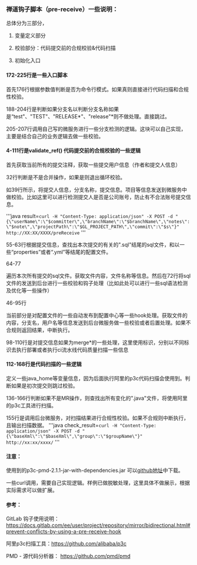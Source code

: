 ### 禅道钩子脚本（pre-receive）一些说明：



总体分为三部分，

1. 变量定义部分

2. 校验部分：代码提交前的合规校验&代码扫描

3. 初始化入口

   

#### 172-225行是一些入口脚本

首先176行根据参数值判断是否为命令行模式。如果真则直接进行代码扫描和合规性校验。

188-204行是判断如果分支名以判断分支名称如果是“test"、"TEST"、"RELEASE*"、"release"*则不做处理。直接跳过。

205-207行调用自己写的微服务进行一些分支检测的逻辑。这块可以自己实现，主要是结合自己的业务逻辑去做一些校验。



#### 4-111行是validate_ref() 代码提交前的合规校验的一些逻辑

首先获取当前所有的提交注释，获取一些提交用户信息（作者和提交人信息）

32行判断是不是合并操作，如果是则退出循环校验。

如39行所示，将提交人信息，分支名称，提交信息。项目等信息发送到微服务中做校验。比如这里可以进行检测提交人是否是公司账号，防止有不合法账号提交信息。

'''java				result=`curl -H "Content-Type: application/json" -X POST -d "{\"userName\":\"$committer\",\"branchName\":\"$branchName\",\"notes\":\"$note\",\"projectPath\":\"$GL_PROJECT_PATH\",\"commit\":\"$s\"}" http://XX:XX/XXXX/preReceive`
'''



55-63行根据提交信息，查找出本次提交的有关的".sql"结尾的sql文件，和以一些“properties”或者“.yml”等结尾的配置文件。

64-77

遍历本次所有提交的sql文件。获取文件内容，文件名称等信息。然后在72行将sql文件的发送到后台进行一些校验和钩子处理（比如此处可以进行一些sql语法检测及优化等一些操作）

46-95行

当前部分是对配置文件的一些自动发布到配置中心等一些hook处理。获取文件的内容，分支名，用户名等信息发送到后台微服务做一些校验或者后置处理。如果不合规则返回结果，中断执行。

98-110行是对提交信息如果为merge*的一些处理，这里使用标识，分别以不同标识去执行部署或者执行ci流水线代码质量扫描一些信息



#### 112-168行是代码扫描的一些逻辑

定义一些java_home等变量信息，因为后面执行阿里的p3c代码扫描会使用到。判断如果是初次提交则跳过校验。

136-166行判断如果不是MR操作，则查找出所有变化的".java"文件，将使用阿里的p3c工具进行扫描。

155行是调用后台微服务，对扫描结果进行合规性校验。如果不合规则中断执行，且输出扫描数据。
'''java
					check_result=`curl -H "Content-Type: application/json" -X POST -d "{\"baseXml\":\"$baseXml\",\"group\":\"$groupName\"}" http://xx:xx/xxxx/`
'''



#### 注意：

使用到的p3c-pmd-2.1.1-jar-with-dependencies.jar 可以[github地址](https://github.com/pmd/pmd)中下载。

一些curl调用，需要自己实现逻辑。样例已做脱敏处理，这里具体不做展示，根据实际需求可以做扩展。



#### 参考：

GitLab 钩子使用说明：https://docs.gitlab.com/ee/user/project/repository/mirror/bidirectional.html#prevent-conflicts-by-using-a-pre-receive-hook

阿里p3c扫描工具：https://github.com/alibaba/p3c

PMD - 源代码分析器： https://github.com/pmd/pmd









